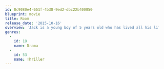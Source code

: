 ```yaml
---
id: 8c9080e4-651f-4b38-9ed2-dbc22b400050
blueprint: movie
title: Room
release_date: '2015-10-16'
overview: 'Jack is a young boy of 5 years old who has lived all his life in one room. He believes everything within it are the only real things in the world. But what will happen when his Ma suddenly tells him that there are other things outside of Room?'
genres:
  -
    id: 18
    name: Drama
  -
    id: 53
    name: Thriller
---
```

